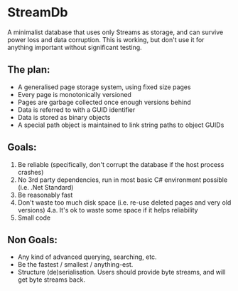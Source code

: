 # StreamDb

A minimalist database that uses only Streams as storage, and can survive power loss and data corruption.
This is working, but don't use it for anything important without significant testing.

## The plan:

* A generalised page storage system, using fixed size pages
* Every page is monotonically versioned
* Pages are garbage collected once enough versions behind
* Data is referred to with a GUID identifier
* Data is stored as binary objects
* A special path object is maintained to link string paths to object GUIDs

## Goals:

1. Be reliable (specifically, don't corrupt the database if the host process crashes)
2. No 3rd party dependencies, run in most basic C# environment possible (i.e. .Net Standard)
3. Be reasonably fast
4. Don't waste too much disk space (i.e. re-use deleted pages and very old versions)
	4.a. It's ok to waste some space if it helps reliability
5. Small code

## Non Goals:

* Any kind of advanced querying, searching, etc.
* Be the fastest / smallest / anything-est.
* Structure (de)serialisation. Users should provide byte streams, and will get byte streams back.

